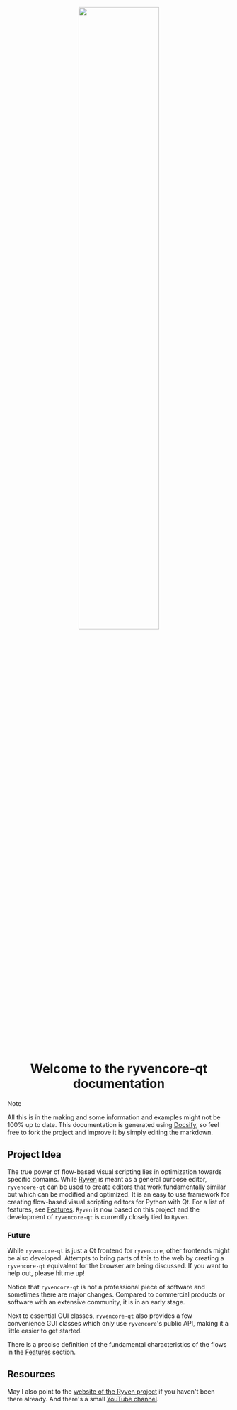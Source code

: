 <p align="center">
  <img src="img/logo.png" width="60%"/>
</p>

<h1 align="center"> Welcome to the ryvencore-qt documentation </h1>

> [!NOTE]
> All this is in the making and some information and examples might not be 100% up to date. This documentation is generated using [Docsify](https://github.com/docsifyjs/docsify/), so feel free to fork the project and improve it by simply editing the markdown.

## Project Idea

The true power of flow-based visual scripting lies in optimization towards specific domains. While [Ryven](https://github.com/leon-thomm/ryven) is meant as a general purpose editor, `ryvencore-qt` can be used to create editors that work fundamentally similar but which can be modified and optimized. It is an easy to use framework for creating flow-based visual scripting editors for Python with Qt. For a list of features, see [Features](/features). `Ryven` is now based on this project and the development of `ryvencore-qt` is currently closely tied to `Ryven`.

### Future

While `ryvencore-qt` is just a Qt frontend for `ryvencore`, other frontends might be also developed. Attempts to bring parts of this to the web by creating a `ryvencore-qt` equivalent for the browser are being discussed. If you want to help out, please hit me up!

Notice that `ryvencore-qt` is not a professional piece of software and sometimes there are major changes. Compared to commercial products or software with an extensive community, it is in an early stage.

Next to essential GUI classes, `ryvencore-qt` also provides a few convenience GUI classes which only use `ryvencore`'s public API, making it a little easier to get started.

There is a precise definition of the fundamental characteristics of the flows in the [Features](features.md) section.

## Resources

May I also point to the [website of the Ryven project](https://ryven.org) if you haven't been there already. And there's a small [YouTube channel](https://www.youtube.com/channel/UCfpqNAOXv35bj_j_E_OyR_A).